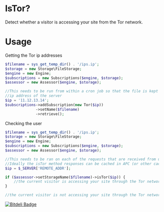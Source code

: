 IsTor?
======

Detect whether a visitor is accessing your site from the Tor network.

Usage
=====

Getting the Tor ip addresses
```php
$filename = sys_get_temp_dir() . '/ips.ip';
$storage = new Storage\FileStorage;
$engine = new Engine;
$subscriptions = new Subscriptions($engine, $storage);
$assessor = new Assessor($engine, $storage);

//This needs to be run from within a cron job so that the file is kept up to date
//ip address of the server
$ip = '11.12.13.14';
$subscriptions->addSubscription(new Tor($ip))
              ->setName($filename)
              ->retrieve();
```

Checking the user
```php
$filename = sys_get_temp_dir() . '/ips.ip';
$storage = new Storage\FileStorage;
$engine = new Engine;
$subscriptions = new Subscriptions($engine, $storage);
$assessor = new Assessor($engine, $storage);

//This needs to be ran on each of the requests that are received from users
//Ideally the isTor method responses can be cached in APC (or other caching system)
$ip = $_SERVER['REMOTE_ADDR'];

if ($assessor->setStorageName($filename)->isTor($ip)) {
    //the current visitor is accessing your site through the Tor network
}

//the current visitor is not accessing your site through the Tor network
```


[![Bitdeli Badge](https://d2weczhvl823v0.cloudfront.net/mic2100/is-tor/trend.png)](https://bitdeli.com/free "Bitdeli Badge")

